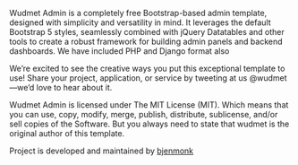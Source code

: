 Wudmet Admin is a completely free Bootstrap-based admin template, designed with simplicity and versatility in mind. It leverages the default Bootstrap 5 styles, seamlessly combined with jQuery Datatables and other tools to create a robust framework for building admin panels and backend dashboards. We have included PHP and Django format also

We’re excited to see the creative ways you put this exceptional template to use! Share your project, application, or service by tweeting at us @wudmet —we’d love to hear about it.

Wudmet Admin is licensed under The MIT License (MIT). Which means that you can use, copy, modify, merge, publish, distribute, sublicense, and/or sell copies of the Software. But you always need to state that wudmet is the original author of this template.

Project is developed and maintained by [bjenmonk](https://github.com/bjenmonk)

